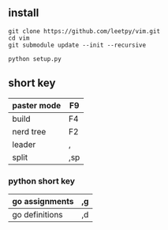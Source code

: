 ## install
```shell
git clone https://github.com/leetpy/vim.git
cd vim
git submodule update --init --recursive

python setup.py
```

## short key

| paster mode | F9         |
| ----------- | ---------- |
| build       | F4         |
| nerd tree   | F2         |
| leader      | ,          |
| split       | ,sp        |



### python short key

| go assignments | ,g        |
| -------------- | --------- |
| go definitions | ,d        |
